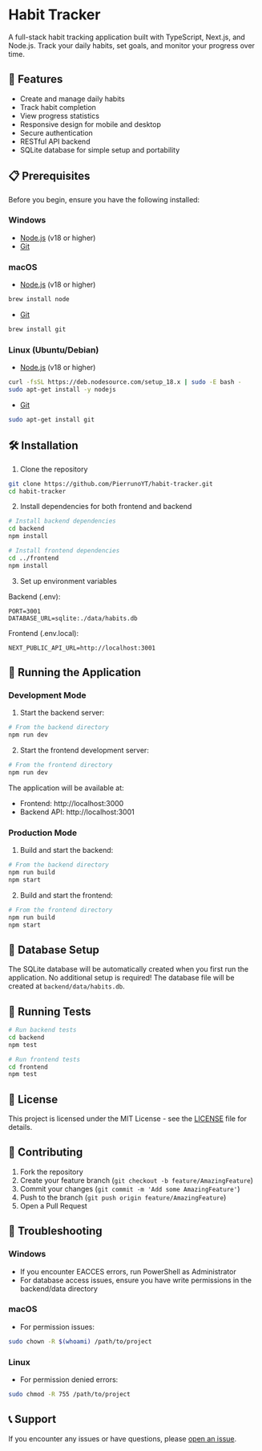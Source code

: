 # Habit Tracker

A full-stack habit tracking application built with TypeScript, Next.js, and Node.js. Track your daily habits, set goals, and monitor your progress over time.

## 🚀 Features

- Create and manage daily habits
- Track habit completion
- View progress statistics
- Responsive design for mobile and desktop
- Secure authentication
- RESTful API backend
- SQLite database for simple setup and portability

## 📋 Prerequisites

Before you begin, ensure you have the following installed:

### Windows
- [Node.js](https://nodejs.org/) (v18 or higher)
- [Git](https://git-scm.com/download/windows)

### macOS
- [Node.js](https://nodejs.org/) (v18 or higher)
```bash
brew install node
```
- [Git](https://git-scm.com/download/mac)
```bash
brew install git
```

### Linux (Ubuntu/Debian)
- [Node.js](https://nodejs.org/) (v18 or higher)
```bash
curl -fsSL https://deb.nodesource.com/setup_18.x | sudo -E bash -
sudo apt-get install -y nodejs
```
- [Git](https://git-scm.com/download/linux)
```bash
sudo apt-get install git
```

## 🛠️ Installation

1. Clone the repository
```bash
git clone https://github.com/PierrunoYT/habit-tracker.git
cd habit-tracker
```

2. Install dependencies for both frontend and backend

```bash
# Install backend dependencies
cd backend
npm install

# Install frontend dependencies
cd ../frontend
npm install
```

3. Set up environment variables

Backend (.env):
```env
PORT=3001
DATABASE_URL=sqlite:./data/habits.db
```

Frontend (.env.local):
```env
NEXT_PUBLIC_API_URL=http://localhost:3001
```

## 🚀 Running the Application

### Development Mode

1. Start the backend server:
```bash
# From the backend directory
npm run dev
```

2. Start the frontend development server:
```bash
# From the frontend directory
npm run dev
```

The application will be available at:
- Frontend: http://localhost:3000
- Backend API: http://localhost:3001

### Production Mode

1. Build and start the backend:
```bash
# From the backend directory
npm run build
npm start
```

2. Build and start the frontend:
```bash
# From the frontend directory
npm run build
npm start
```

## 🔧 Database Setup

The SQLite database will be automatically created when you first run the application. No additional setup is required! The database file will be created at `backend/data/habits.db`.

## 🧪 Running Tests

```bash
# Run backend tests
cd backend
npm test

# Run frontend tests
cd frontend
npm test
```

## 📝 License

This project is licensed under the MIT License - see the [LICENSE](LICENSE) file for details.

## 🤝 Contributing

1. Fork the repository
2. Create your feature branch (`git checkout -b feature/AmazingFeature`)
3. Commit your changes (`git commit -m 'Add some AmazingFeature'`)
4. Push to the branch (`git push origin feature/AmazingFeature`)
5. Open a Pull Request

## 🐛 Troubleshooting

### Windows
- If you encounter EACCES errors, run PowerShell as Administrator
- For database access issues, ensure you have write permissions in the backend/data directory

### macOS
- For permission issues:
```bash
sudo chown -R $(whoami) /path/to/project
```

### Linux
- For permission denied errors:
```bash
sudo chmod -R 755 /path/to/project
```

## 📞 Support

If you encounter any issues or have questions, please [open an issue](https://github.com/PierrunoYT/habit-tracker/issues). 